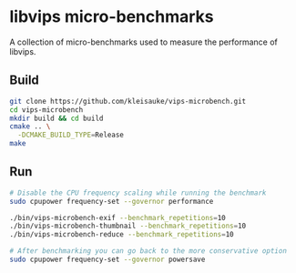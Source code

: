 # libvips micro-benchmarks

A collection of micro-benchmarks used to measure the performance of libvips.

## Build
```bash
git clone https://github.com/kleisauke/vips-microbench.git
cd vips-microbench
mkdir build && cd build
cmake .. \
  -DCMAKE_BUILD_TYPE=Release
make
```

## Run
```bash
# Disable the CPU frequency scaling while running the benchmark
sudo cpupower frequency-set --governor performance

./bin/vips-microbench-exif --benchmark_repetitions=10
./bin/vips-microbench-thumbnail --benchmark_repetitions=10
./bin/vips-microbench-reduce --benchmark_repetitions=10

# After benchmarking you can go back to the more conservative option
sudo cpupower frequency-set --governor powersave
```
